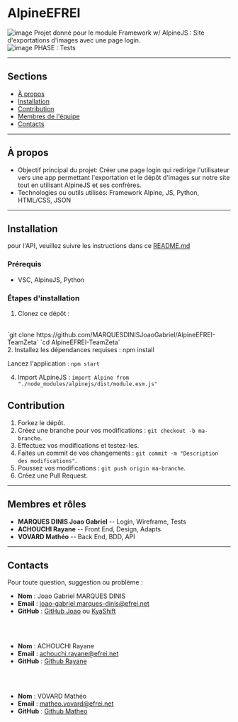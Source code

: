 # AlpineEFREI
![image](https://github.com/user-attachments/assets/9a271b9d-8827-45cb-b39a-6946db86ddad) Projet donné pour le module Framework w/ AlpineJS : Site d'exportations d'images avec une page login. <br>
![image](https://github.com/user-attachments/assets/854ecb11-dd3c-4acd-bbc1-00c2acbdd841) PHASE : Tests

---

## Sections

- [À propos](#à-propos)
- [Installation](#installation)
- [Contribution](#contribution)
- [Membres de l'équipe](#membres-et-rôles)
- [Contacts](#contacts)

---

## À propos

- Objectif principal du projet: Créer une page login qui redirige l'utilisateur vers une app permettant l'exportation et le dépôt d'images sur notre site tout en utilisant AlpineJS et ses confrères.
- Technologies ou outils utilisés: Framework Alpine, JS, Python, HTML/CSS, JSON

---

## Installation

pour l'API, veuillez suivre les instructions dans ce [README.md](/api/README.md)

### Prérequis
- VSC, AlpineJS, Python

### Étapes d'installation
1. Clonez ce dépôt :
<br>
   `git clone https://github.com/MARQUESDINISJoaoGabriel/AlpineEFREI-TeamZeta`
   `cd AlpineEFREI-TeamZeta`
<br>
2. Installez les dépendances requises : npm install

Lancez l'application : `npm start`


4. Import ALpineJS : `import Alpine from "./node_modules/alpinejs/dist/module.esm.js"`

## Contribution

1. Forkez le dépôt.
2. Créez une branche pour vos modifications : `git checkout -b ma-branche`.
3. Effectuez vos modifications et testez-les.
4. Faites un commit de vos changements : `git commit -m "Description des modifications"`.
5. Poussez vos modifications : `git push origin ma-branche`.
6. Créez une Pull Request.

---

## Membres et rôles

- **MARQUES DINIS Joao Gabriel** -- Login, Wireframe, Tests
- **ACHOUCHI Rayane** -- Front End, Design, Adapts
- **VOVARD Mathéo** -- Back End, BDD, API

---

## Contacts

Pour toute question, suggestion ou problème :

- **Nom** : Joao Gabriel MARQUES DINIS
- **Email** : joao-gabriel.marques-dinis@efrei.net
- **GitHub** : [GitHub Joao](https://github.com/MARQUESDINISJoaoGabriel) ou [KyaShift](https://github.com/KyaShift)

<br>
<br>

- **Nom** : ACHOUCHI Rayane
- **Email** : achouchi.rayane@efrei.net
- **GitHub** : [Github Rayane](https://github.com/RayaneChCh-dev/)

<br>
<br>

- **Nom** : VOVARD Mathéo
- **Email** : matheo.vovard@efrei.net
- **GitHub** : [Github Matheo](https://github.com/Math-Vov13)
